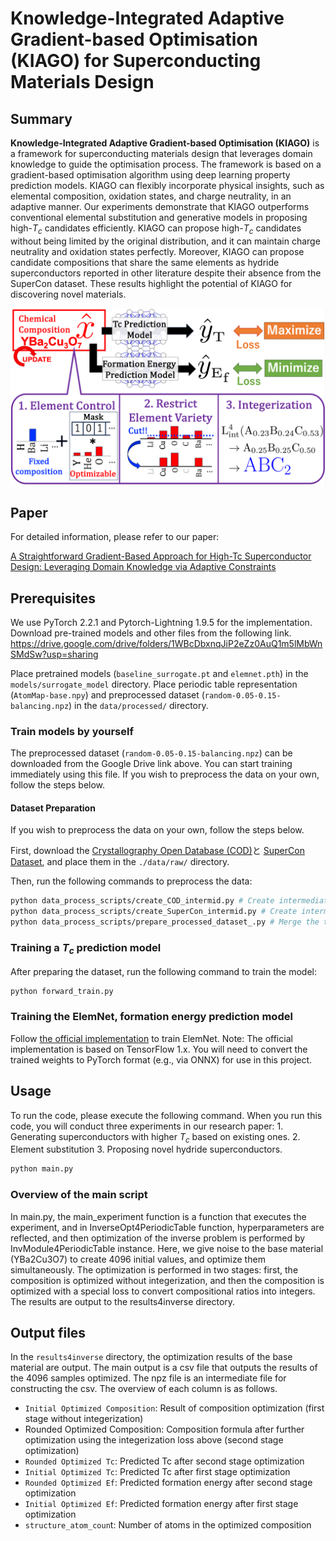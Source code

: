 # Knowledge-Integrated Adaptive Gradient-based Optimisation (KIAGO) for Superconducting Materials Design


## Summary
**Knowledge-Integrated Adaptive Gradient-based Optimisation (KIAGO)** is a framework for superconducting materials design that leverages domain knowledge to guide the optimisation process. The framework is based on a gradient-based optimisation algorithm using deep learning property prediction models. KIAGO can flexibly incorporate physical insights, such as elemental composition, oxidation states, and charge neutrality, in an adaptive manner. Our experiments demonstrate that KIAGO outperforms conventional elemental substitution and generative models in proposing high-$T_c$ candidates efficiently. KIAGO can propose high-$T_c$ candidates without being limited by the original distribution, and it can maintain charge neutrality and oxidation states perfectly. Moreover, KIAGO can propose candidate compositions that share the same elements as hydride superconductors reported in other literature despite their absence from the SuperCon dataset. These results highlight the potential of KIAGO for discovering novel materials.

![hohoge](./images/figure1.png)

## Paper
For detailed information, please refer to our paper:

[A Straightforward Gradient-Based Approach for High-Tc Superconductor Design: Leveraging Domain Knowledge via Adaptive Constraints](https://arxiv.org/abs/2403.13627)

## Prerequisites
We use PyTorch 2.2.1 and Pytorch-Lightning 1.9.5 for the implementation. Download pre-trained models and other files from the following link.
https://drive.google.com/drive/folders/1WBcDbxnqJiP2eZz0AuQ1m5lMbWnSMdSw?usp=sharing

Place pretrained models (`baseline_surrogate.pt` and `elemnet.pth`) in the `models/surrogate_model` directory.
Place periodic table representation (`AtomMap-base.npy`) and preprocessed dataset (`random-0.05-0.15-balancing.npz`) in the `data/processed/` directory.

### Train models by yourself
The preprocessed dataset (`random-0.05-0.15-balancing.npz`) can be downloaded from the Google Drive link above. You can start training immediately using this file. If you wish to preprocess the data on your own, follow the steps below.

#### Dataset Preparation
If you wish to preprocess the data on your own, follow the steps below.

First, download the [Crystallography Open Database (COD)](http://www.crystallography.net/cod/)と [SuperCon Dataset](https://doi.org/10.48505/nims.3837), and place them in the `./data/raw/` directory.

Then, run the following commands to preprocess the data:
```bash
python data_process_scripts/create_COD_intermid.py # Create intermediate files for the COD dataset
python data_process_scripts/create_SuperCon_intermid.py # Create intermediate files for the SuperCon dataset
python data_process_scripts/prepare_processed_dataset_.py # Merge the two into a training dataset file: random-0.05-0.15-balancing.npz
```


### Training a $T_c$ prediction model
After preparing the dataset, run the following command to train the model:
 
```bash
python forward_train.py
```

### Training the ElemNet, formation energy prediction model
Follow [the official implementation](https://github.com/NU-CUCIS/ElemNe) to train ElemNet.
Note: The official implementation is based on TensorFlow 1.x. You will need to convert the trained weights to PyTorch format (e.g., via ONNX) for use in this project.

## Usage
To run the code, please execute the following command.
When you run this code, you will conduct three experiments in our research paper: 1. Generating superconductors with higher $T_c$ based on existing ones. 2. Element substitution 3. Proposing novel hydride superconductors.

```bash
python main.py
```
### Overview of the main script
In main.py, the main_experiment function is a function that executes the experiment, and in InverseOpt4PeriodicTable function, hyperparameters are reflected, and then optimization of the inverse problem is performed by InvModule4PeriodicTable instance.
Here, we give noise to the base material (YBa2Cu3O7) to create 4096 initial values, and optimize them simultaneously. The optimization is performed in two stages: first, the composition is optimized without integerization, and then the composition is optimized with a special loss to convert compositional ratios into integers. The results are output to the results4inverse directory.

## Output files
In the `results4inverse` directory, the optimization results of the base material are output. The main output is a csv file that outputs the results of the 4096 samples optimized. The npz file is an intermediate file for constructing the csv. The overview of each column is as follows.
- `Initial Optimized Composition`: Result of composition optimization (first stage without integerization)
- Rounded Optimized Composition: Composition formula after further optimization using the integerization loss above (second stage optimization)
- `Rounded Optimized Tc`: Predicted Tc after second stage optimization
- `Initial Optimized Tc`: Predicted Tc after first stage optimization
- `Rounded Optimized Ef`: Predicted formation energy after second stage optimization
- `Initial Optimized Ef`: Predicted formation energy after first stage optimization
- `structure_atom_coun`t: Number of atoms in the optimized composition

